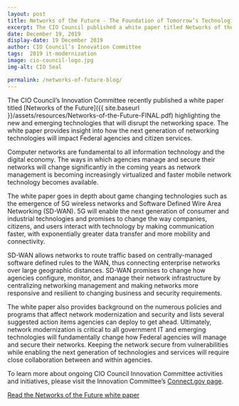 ```yaml
---
layout: post
title: Networks of the Future - The Foundation of Tomorrow’s Technologies
excerpt: The CIO Council published a white paper titled Networks of the Future highlighting the new and emerging technologies that will disrupt the networking space.
date: December 19, 2019
display-date: 19 December 2019
author: CIO Council’s Innovation Committee
tags:  2019 it-modernization
image: cio-council-logo.jpg
img-alt: CIO Seal

permalink: /networks-of-future-blog/
---
```


The CIO Council’s Innovation Committee recently published a white paper titled [Networks of the Future]({{ site.baseurl }}/assets/resources/Networks-of-the-Future-FINAL.pdf) highlighting the new and emerging technologies that will disrupt the networking space. The white paper provides insight into how the next generation of networking technologies will impact Federal agencies and citizen services.

Computer networks are fundamental to all information technology and the digital economy. The ways in which agencies manage and secure their networks will change significantly in the coming years as network management is becoming increasingly virtualized and faster mobile network technology becomes available.

The white paper goes in depth about game changing technologies such as the emergence of 5G wireless networks and Software Defined Wire Area Networking (SD-WAN). 5G will enable the next generation of consumer and industrial technologies and promises to change the way companies, citizens, and users interact with technology by making communication faster, with exponentially greater data transfer and more mobility and connectivity.

SD-WAN allows networks to route traffic based on centrally-managed software defined rules to the WAN, thus connecting enterprise networks over large geographic distances. SD-WAN promises to change how agencies configure, monitor, and manage their network infrastructure by centralizing networking management and making networks more responsive and resilient to changing business and security requirements.

The white paper also provides background on the numerous policies and programs that affect network modernization and security and lists several suggested action items agencies can deploy to get ahead. Ultimately, network modernization is critical to all government IT and emerging technologies will fundamentally change how Federal agencies will manage and secure their networks. Keeping the network secure from vulnerabilities while enabling the next generation of technologies and services will require close collaboration between and within agencies.

To learn more about ongoing CIO Council Innovation Committee activities and initiatives, please visit the Innovation Committee’s [Connect.gov page](https://community.connect.gov/x/SRp5K).

<a title="Learn More" class="usa-button usa-button-big usa-button--accent-cool margin-bottom-2" href="{{ site.baseurl }}/assets/resources/Networks-of-the-Future-FINAL.pdf">Read the Networks of the Future white paper</a>
